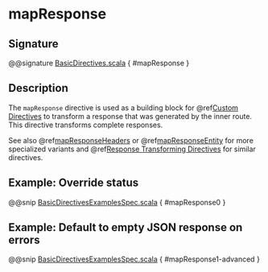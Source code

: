 # mapResponse

## Signature

@@signature [BasicDirectives.scala]($akka-http$/akka-http/src/main/scala/akka/http/scaladsl/server/directives/BasicDirectives.scala) { #mapResponse }

## Description

The `mapResponse` directive is used as a building block for @ref[Custom Directives](../custom-directives.md) to transform a response that
was generated by the inner route. This directive transforms complete responses.

See also @ref[mapResponseHeaders](mapResponseHeaders.md) or @ref[mapResponseEntity](mapResponseEntity.md) for more specialized variants and
@ref[Response Transforming Directives](index.md#response-transforming-directives) for similar directives.

## Example: Override status

@@snip [BasicDirectivesExamplesSpec.scala]($test$/scala/docs/http/scaladsl/server/directives/BasicDirectivesExamplesSpec.scala) { #mapResponse0 }

## Example: Default to empty JSON response on errors

@@snip [BasicDirectivesExamplesSpec.scala]($test$/scala/docs/http/scaladsl/server/directives/BasicDirectivesExamplesSpec.scala) { #mapResponse1-advanced }